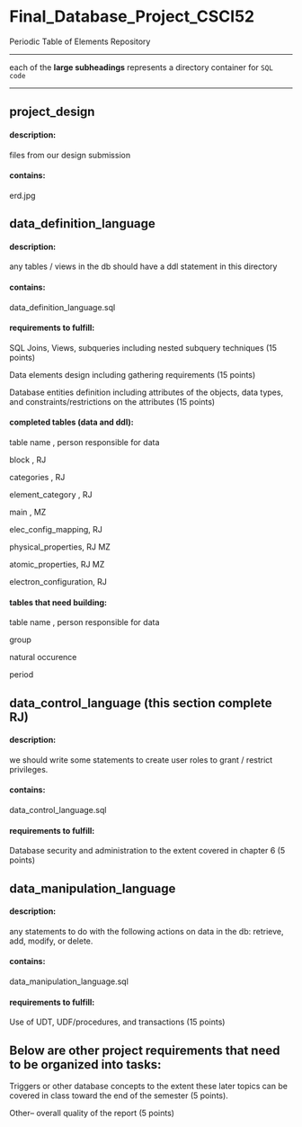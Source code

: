 # Final_Database_Project_CSCI52
Periodic Table of Elements Repository
***
each of the **large subheadings** represents a directory container for `SQL code`  
***


## project_design

#### description:
  files from our design submission

#### contains:
  erd.jpg


## data_definition_language

#### description:
  any tables / views in the db should have a ddl statement in this directory

#### contains:
  data_definition_language.sql
  
#### requirements to fulfill:
  SQL Joins, Views, subqueries including nested subquery techniques (15 points)
  
  Data elements design including gathering requirements (15 points)
  
  Database entities definition including attributes of the objects, data types, and constraints/restrictions on the attributes (15 points)

#### completed tables (data and ddl):
table name ,  person responsible for data

block , RJ

categories , RJ 

element_category , RJ

main , MZ

elec_config_mapping, RJ

physical_properties, RJ MZ

atomic_properties, RJ MZ

electron_configuration, RJ

#### tables that need building:
table name ,  person responsible for data

group

natural occurence

period


## data_control_language (this section complete RJ)

#### description:
  we should write some statements to create user roles to grant / restrict privileges.
  
#### contains:
  data_control_language.sql
  
#### requirements to fulfill:
  Database security and administration to the extent covered in chapter 6 (5 points)


## data_manipulation_language

#### description:
  any statements to do with the following actions on data in the db: retrieve, add, modify, or delete.
 
#### contains:
  data_manipulation_language.sql
  
#### requirements to fulfill:
  Use of UDT, UDF/procedures, and transactions (15 points)

## Below are other project requirements that need to be organized into tasks:

Triggers or other database concepts to the extent these later topics can be covered in class toward the end of the semester (5 points).

Other– overall quality of the report (5 points)

